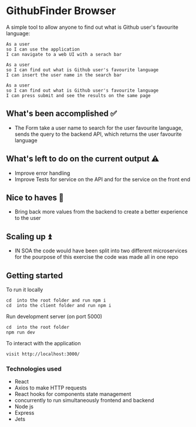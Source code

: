 # GithubFinder Browser

A simple tool to allow anyone to find out what is Github user's favourite language:
```
As a user
so I can use the application
I can navigate to a web UI with a serach bar
```

```
As a user
so I can find out what is Github user's favourite language
I can insert the user name in the search bar
```

```
As a user
so I can find out what is Github user's favourite language
I can press submit and see the results on the same page
```


## What's been accomplished ✅

- The Form take a user name to search for the user favourite language, sends the query to the backend API, which  returns the user favourite language 

## What's left to do on the current output ⚠️

- Improve error handling 
- Improve Tests for service on the API and for the service on the front end

## Nice to haves 💫

- Bring back more values from the backend to create a better experience to the user

## Scaling up ⏫

- IN SOA the code would have been split into two different microservices for the pourpose of this exercise the code was made all in one repo

## Getting started

To run it locally 

```
cd  into the root folder and run npm i
cd  into the client folder and run npm i
```

Run development server (on port 5000)

```
cd  into the root folder 
npm run dev
```

To interact with the application

```
visit http://localhost:3000/
```

### Technologies used

- React
- Axios to make HTTP requests
- React hooks for components state management
- concurrently to run simultaneously frontend and backend
- Node js
- Express
- Jets 

